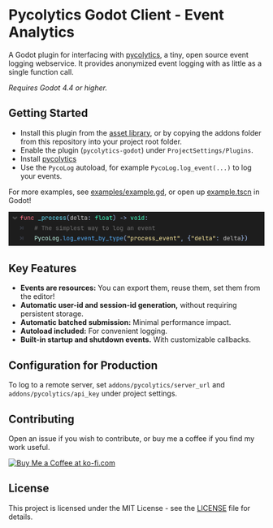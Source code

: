 # Pycolytics Godot Client - Event Analytics

A Godot plugin for interfacing with [pycolytics](https://github.com/KerekesDavid/pycolytics), a tiny, open source event logging webservice. It provides anonymized event logging with as little as a single function call.

_Requires Godot 4.4 or higher._

## Getting Started

- Install this plugin from the [asset library](https://godotengine.org/asset-library/asset/3292), or by copying the addons folder from this repository into your project root folder.
- Enable the plugin (`pycolytics-godot`) under `ProjectSettings/Plugins`.
- Install [pycolytics](https://github.com/KerekesDavid/pycolytics)
- Use the `PycoLog` autoload, for example `PycoLog.log_event(...)` to log your events.

For more examples, see [examples/example.gd](example/example.gd), or open up [example.tscn](example/example.tscn) in Godot!

![The simplest way to log an event.](screenshots/example_screenshot.png)

## Key Features

- **Events are resources:** You can export them, reuse them, set them from the editor!
- **Automatic user-id and session-id generation,** without requiring persistent storage.
- **Automatic batched submission:** Minimal performance impact.
- **Autoload included:** For convenient logging.
- **Built-in startup and shutdown events.** With customizable callbacks.

## Configuration for Production

To log to a remote server, set `addons/pycolytics/server_url` and `addons/pycolytics/api_key` under project settings.

## Contributing

Open an issue if you wish to contribute, or buy me a coffee if you find my work useful.

<a href='https://ko-fi.com/E1E712JJXK' target='_blank'><img height='36' style='border:0px;height:36px;' src='https://storage.ko-fi.com/cdn/kofi3.png?v=3' border='0' alt='Buy Me a Coffee at ko-fi.com' /></a>

## License

This project is licensed under the MIT License - see the [LICENSE](LICENSE) file for details.
